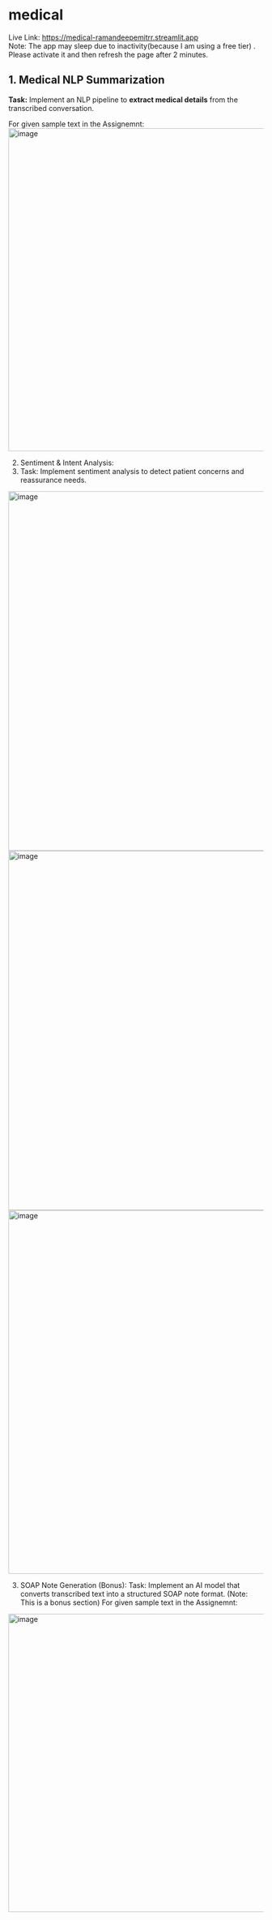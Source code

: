 # medical
Live Link: https://medical-ramandeepemitrr.streamlit.app  
Note: The app may sleep due to inactivity(because I am using a free tier) . Please activate it and then refresh the page after 2 minutes. 

## **1. Medical NLP Summarization**

**Task:** Implement an NLP pipeline to **extract medical details** from the transcribed conversation.

For given sample text in the Assignemnt:
<img width="638" alt="image" src="https://github.com/user-attachments/assets/e27ebb3d-56df-4924-9158-6fc0376fdcf8" />




2. Sentiment & Intent Analysis:
3. Task: Implement sentiment analysis to detect patient concerns and reassurance needs.

<img width="710" alt="image" src="https://github.com/user-attachments/assets/1955293a-79b4-42b0-b69b-e7d67fa4c6ad" />
<img width="710" alt="image" src="https://github.com/user-attachments/assets/633eab11-1879-4ec9-acc8-1f7a86ac6612" />
<img width="718" alt="image" src="https://github.com/user-attachments/assets/604e5d09-df19-47f4-964b-a0bf3493e99a" />


3. SOAP Note Generation (Bonus): Task: Implement an AI model that converts transcribed text into a structured SOAP note format. (Note: This is a bonus section) 
For given sample text in the Assignemnt:
<img width="589" alt="image" src="https://github.com/user-attachments/assets/f3da0c56-0b3b-4903-a59b-6e241e362339" />

